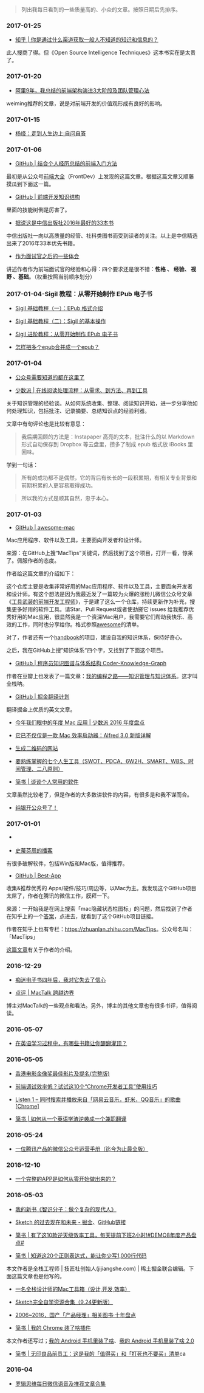 

> 列出我每日看到的一些质量高的、小众的文章。按照日期后先排序。





### 2017-01-25

- [知乎 | 你是通过什么渠道获取一般人不知道的知识和信息的？](https://www.zhihu.com/question/24326030/answer/116568697)

此人搜商了得。但《Open Source Intelligence Techniques》这本书实在是太贵了。






### 2017-01-20

- [阿里9年，我总结的前端架构演进3大阶段及团队管理心法](https://mp.weixin.qq.com/s?__biz=MjM5MDE0Mjc4MA==&mid=2650995238&idx=1&sn=0c639d9186a5fa02175291694f96d03b&chksm=bdbf02758ac88b634542ee6ff706b002b482af90bed7595553e39a720a21cab26a49e0582e56&mpshare=1&scene=1&srcid=0120IA9Lp3N7LFD5jZL5PXn3&key=d2d7b14b9fb66953921e3302b3231b77eae664a399fae11239f5a284a7983507631d85c6eb2f3ab99625173baa015f369694392f7c340186b038f3eb6643fc18bf6da9bda1e3c6e00dca2d9b728e27ca&ascene=0&uin=ODE4ODEzOTIw&devicetype=iMac+MacBookPro13%2C3+OSX+OSX+10.12.2+build(16C67)&version=12010210&nettype=WIFI&fontScale=100&pass_ticket=gDbfeKAv%2F5QRvkbhCTpfhHVCdEIBBlxwPoVRUppLL2xwKZKDwbbbQLjnhc0V0Tgo)

weiming推荐的文章，说是对前端开发的价值观形成有良好的影响。


### 2017-01-15

- [杨绛：走到人生边上:自问自答](https://mp.weixin.qq.com/s/Fg66hucfS7uE4RJrHAhFoA)



### 2017-01-06

- [GitHub | 结合个人经历总结的前端入门方法](https://github.com/qiu-deqing/FE-learning)

最初是从公众号[前端大全](https://mp.weixin.qq.com/s?__biz=MzAxODE2MjM1MA==&mid=2651551631&idx=1&sn=c134c51cc95e4da12d0e976172e5b5c1&chksm=8025a04eb7522958c9a775eadc5eb4b8102ca7e0f3152da0b4305b77576f88f7d3616b42f9b2&mpshare=1&scene=1&srcid=0106aczBLmIohQBhexFrMnY7&key=bd544baaaf322af50eff78e8951ea1206775fe59e60100000bada7b47ed17604c03f59d1b608e5ffd14b6062ec66ae06cea30727183bc2a39c3da1db2b8e659821ecf6382ec6ca1a8e681916d987992a&ascene=0&uin=MjEzOTY5NTEwOQ%3D%3D&devicetype=iMac+MacBookPro13%2C3+OSX+OSX+10.12.2+build(16C67)&version=12010210&nettype=WIFI&fontScale=100&pass_ticket=Z7Ss%2Bvqn12%2FVC%2FH7H73y7KlHkMlCSstcmnimB0%2FPJvwxN2slzIoKX7w3mznQFiOK)（FrontDev）上发现的这篇文章。根据这篇文章又顺藤摸瓜到下面这一篇。

- [GitHub | 前端开发知识结构](https://github.com/JacksonTian/fks)

里面的技能树倒是厉害了。


- [据说这是中信出版社2016年最好的33本书](https://mp.weixin.qq.com/s?__biz=MzA4MjAxODUyNA==&mid=2650682849&idx=1&sn=8b4060e1cc32f646af0a74ce8dccc55d&chksm=8786bc52b0f13544730070e31a708ffb43c8fd1fc54f75a8d78c32f7efb946a020788cd9eecc)

中信出版社一向以高质量的经管、社科类图书而受到读者的关注。以上是中信精选出来了2016年33本优先书籍。


- [作为面试官之后的一些体会](http://www.cnblogs.com/1wen/p/4864792.html)

讲述作者作为前端面试官的经验和心得：四个要求还是很不错：**性格 、 经验、 视野 、基础**。（权重按照当前顺序划分）









### 2017-01-04-Sigil 教程：从零开始制作 EPub 电子书

- [Sigil 基础教程（一）：EPub 格式介绍](https://kindlefere.com/post/71.html)

- [Sigil 基础教程（二）：Sigil 的基本操作](https://kindlefere.com/post/72.html)

- [Sigil 进阶教程：从零开始制作 EPub 电子书](https://kindlefere.com/post/73.html)

- [怎样把多个epub合并成一个epub？](https://zhidao.baidu.com/question/562463807155514084.html)



### 2017-01-04

- [公众号需要知道的都在这里了](http://www.jianshu.com/p/a7b610993369)

- [少数派 | 在线阅读处理流程：从需求、到方法、再到工具](http://sspai.com/36795)

关于知识管理的经验谈。从如何系统收集、整理、阅读知识开始，进一步分享他如何处理知识，包括批注、记录摘要、总结知识点的经验利器。

文章中有句评论也是比较有意思：

> 我后期回顾的方法是：Instapaper 高亮的文本，批注什么的以 Markdown 形式自动保存到 Dropbox 等云盘里，攒多了制成 epub 格式放 iBooks 里回味。





学到一句话：

> 所有的成功都不是偶然，它的背后有长长的一段积累期，有相关专业背景和前期积累的人更容易取得成功。

> 所以我的方式是顺其自然，忠于本心。

### 2017-01-03

- [GitHub | awesome-mac](https://github.com/jaywcjlove/awesome-mac)

Mac应用程序、软件以及工具，主要面向开发者和设计师。

来源：在GitHub上搜“MacTips”关键词，然后找到了这个项目，打开一看，惊呆了。佩服作者的态度。

作者给这篇文章的介绍如下：

这个仓库主要是收集非常好用的Mac应用程序、软件以及工具，主要面向开发者和设计师。有这个想法是因为我最近发了一篇较为火爆的涨粉儿微信公众号文章《[工具武装的前端开发工程师](http://mp.weixin.qq.com/s?__biz=MzAwNzgxMjYzMA==&mid=2649129466&idx=1&sn=e50f0049b096cf28b7cf707a4b5adb33#rd)》，于是建了这么一个仓库，持续更新作为补充，搜集更多好用的软件工具。请Star、Pull Request或者使劲搓它 issues 给我推荐优秀好用的Mac应用，很显然我是一个资深Mac用户，我需要它们帮助我快乐、高效的工作，同时也分享给你。格式参照[awesome](https://github.com/sindresorhus/awesome#toc7)的清单。

对了，作者还有一个[handbook](https://github.com/jaywcjlove/handbook)的项目，建设自我的知识体系，保持好奇心。

之后，我在GitHub上搜”知识体系“四个字，又找到了下面这个项目。

- [GitHub | 程序员知识图谱与体系结构 Coder-Knowledge-Graph](https://github.com/wxyyxc1992/Coder-Knowledge-Graph)

作者在豆瓣上也发表了一篇文章：[我的编程之路——知识管理与知识体系](https://segmentfault.com/a/1190000004612590)。这才叫全栈呐。

- [GitHub | 掘金翻译计划](https://github.com/xitu/gold-miner)

翻译掘金上优质的英文文章。

- [今年我们眼中的年度 Mac 应用 | 少数派 2016 年度盘点](http://sspai.com/36686)

- [它已不仅仅是一款 Mac 效率启动器：Alfred 3.0 新版详解](http://sspai.com/34468)

- [生成二维码的网站](http://cli.im/url)

- [要熟练掌握的七个人生工具（SWOT、PDCA、6W2H、SMART、WBS、时间管理、二八原则）](http://mp.weixin.qq.com/s?__biz=MzAxOTAzMDEwMA==&mid=2652501536&idx=1&sn=6074b11184d0073977b532b665c57ec1&chksm=80201f1bb757960db732310d1e7209cc6946d4eb6c5ab6edd6b73fcca909dd7c50470aafc1a9&mpshare=1)

- [简书 | 谈谈个人常用的软件](http://www.jianshu.com/p/01acf2aa5b24)

文章虽然比较老了，但是作者的大多数讲软件的内容，有很多是和我不谋而合。

- [纯银开公众号了！](http://www.jianshu.com/p/9735a386a33e)



### 2017-01-01


- []()

- [史蒂芬周的播客](http://www.sdifenzhou.com/)

有很多破解软件，包括Win版和Mac版，值得推荐。



- [GitHub | Best-App](https://github.com/hzlzh/Best-App)

收集&推荐优秀的 Apps/硬件/技巧/周边等，以Mac为主。我发现这个GitHub项目太屌了，作者在腾讯的微信工作，膜拜一下。

来源：一开始我是在网上搜索「mac隐藏状态栏图标」的问题，然后找到了作者在知乎上的一个[答案](https://www.zhihu.com/question/29895939/answer/45987560)，点进去，就看到了这个GitHub项目链接。

作者在知乎上也有专栏：<https://zhuanlan.zhihu.com/MacTips>。公众号名叫：「MacTips」

[这篇文章](https://mp.weixin.qq.com/s?__biz=MzI0MTAxODYzMA==&mid=206505304&idx=1&sn=edf3fe55817ae770ac875393d75d53a9&scene=19&key=757640ac7efd33188a3802e10683964b127cc1c4be51cd7781a03fcf084fe0a72c543b2f185bec9ac70dc85a5f4d1d5e2d68da383bc0d5a0094c29abebf4d473000cdf1406e492cea1bea6213f147daa&ascene=0&uin=ODE4ODEzOTIw&devicetype=iMac+MacBookPro13%2C3+OSX+OSX+10.12.2+build(16C67)&version=12010210&nettype=WIFI&abtest_cookie=AQABAAgAAQAghh4AAAA=&pass_ticket=yBAg6WO6wBoVQo17TVL5k45Zaht95ys%2BYgiBKnjnQiQBP8mnL4O1vgfG8h3IpW2C&wx_header=1&fontScale=100)有关于作者的介绍。






### 2016-12-29

- [痴迷电子书四年后，我对它失去了信心](https://site.douban.com/210084/widget/notes/13298573/note/527742359/)


- [点评 | MacTalk 跨越边界](http://blog.csdn.net/pan_tian/article/details/50756747)

博主对MacTalk的一些观点和看法。另外，博主的其他文章也有很多书评，值得阅读。



### 2016-05-07

- [在英语学习过程中，有哪些书籍让你醍醐灌顶？](http://daily.zhihu.com/story/8129035)


### 2016-05-05

- [香港电影金像奖最佳影片及提名(完整版)](https://www.douban.com/doulist/117729/)

- [前端调试效率低？试试这10个“Chrome开发者工具”使用技巧](https://www.sdk.cn/news/1699)

- [Listen 1 – 同时搜索并播放来自「网易云音乐，虾米，QQ音乐」的歌曲[Chrome]](http://www.appinn.com/listen-1-music-for-chrome/)

- [简书 | 如何从一个英语学渣逆袭成一个兼职翻译](http://www.jianshu.com/p/9649fc0675bf)



### 2016-05-24

- [一位腾讯产品的微信公众号运营手册（迄今为止最全版）](http://mp.weixin.qq.com/s?__biz=MzAwNzEzNzU0Ng==&amp;mid=205296731&amp;idx=2&amp;sn=3f9830a68f3bd42b5330891907f27884&amp;scene=1&amp;srcid=0524rxy2MmGhG5CnThugnbVl#rd)

### 2016-12-10

- [一个完整的APP是如何从零开始做出来的？](http://weibo.com/ttarticle/p/show?id=2309404049620652151837)




### 2016-05-03

- [我的新书《智识分子：做个复杂的现代人》](http://www.geekonomics10000.com/940)

- [Sketch 的过去现在和未来 - 掘金](https://gold.xitu.io/entry/5721e59771cfe40057521079)、[GitHub链接](https://github.com/xitu/gold-miner/blob/master/TODO/the-past-present-and-future-of-sketch.md)

- [简书 | 有了这10款逆天级效率工具，每天提前下班2小时!#DEMO8年度产品盘点#](http://www.jianshu.com/p/a3312f1c7068)

- [简书 | 知道这20个正则表达式，能让你少写1,000行代码](http://www.jianshu.com/p/e7bb97218946)

本文作者是全栈工程师 | 技匠社创始人(jijiangshe.com) | 稀土掘金联合编辑。下面这篇文章也是他写的。

- [一名全栈设计师的Mac工具箱（设计,开发,效率）](http://www.jianshu.com/p/c271c1b05308)

- [Sketch完全自学资源合集（9.24更新版）](http://www.jianshu.com/p/41539444261c)

- [2006~2016，国产「产品经理」相关图书·十年盘点](https://mp.weixin.qq.com/s?__biz=MjM5MzE3MDQ3Mw==&amp;idx=1&amp;mid=402592283&amp;sn=40e5951f7b3d00f0fbb6df9192f93392)

- [简书 | 我的 Chrome 装了啥插件](http://www.jianshu.com/p/1ec47a0c7de0)

本文作者还写过；[我的 Android 手机里装了啥](http://www.jianshu.com/p/44eba517c6f3)、[我的 Android 手机里装了啥 2.0](http://www.jianshu.com/p/6908b69570d6)

- [简书 | 无印良品前员工：这是我的「值得买」和「打死也不要买」清单](http://www.jianshu.com/p/e5e1fb44cc41)ca


### 2016-04

- [罗辑思维每日微信语音及推荐文章合集](https://yun.baidu.com/share/link?shareid=2296973322&uk=3959768220)










